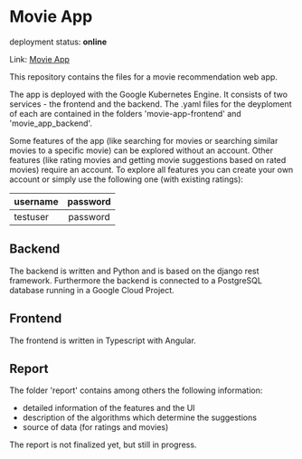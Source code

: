 # Movie App

deployment status: **online**

Link: [Movie App](http://35.234.113.42)

This repository contains the files for a movie recommendation web app.

The app is deployed with the Google Kubernetes Engine. It consists of two services - the frontend and the backend. The .yaml files for the deyploment of each are contained in the folders 'movie-app-frontend' and 'movie_app_backend'.

Some features of the app (like searching for movies or searching similar movies to a specific movie) can be explored without an account. Other features (like rating movies and getting movie suggestions based on rated movies) require an account. To explore all features you can create your own account or simply use the following one (with existing ratings):

| username   |   password    |
|------------|:-------------:|
| testuser   |    password   |

## Backend

The backend is written and Python and is based on the django rest framework. Furthermore the backend is connected to a PostgreSQL database running in a Google Cloud Project.

## Frontend

The frontend is written in Typescript with Angular.

## Report

The folder 'report' contains among others the following information:
 - detailed information of the features and the UI
 - description of the algorithms which determine the suggestions
 - source of data (for ratings and movies)

The report is not finalized yet, but still in progress.
